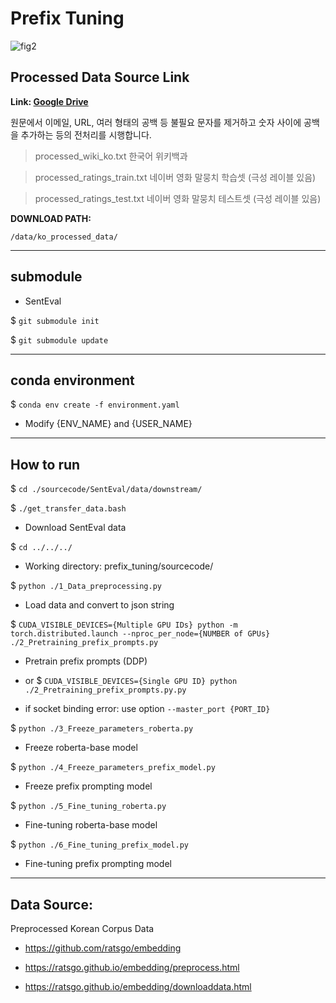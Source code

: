 # **Prefix Tuning**

![fig2](https://user-images.githubusercontent.com/62884475/167860566-8f8d8c77-c57a-4044-8d1f-be121c1904ad.png)

## **Processed Data Source Link**

**Link: [Google Drive](https://drive.google.com/file/d/1kUecR7xO7bsHFmUI6AExtY5u2XXlObOG/view)**

원문에서 이메일, URL, 여러 형태의 공백 등 불필요 문자를 제거하고 숫자 사이에 공백을 추가하는 등의 전처리를 시행합니다.

>processed_wiki_ko.txt			한국어 위키백과

>processed_ratings_train.txt	네이버 영화 말뭉치 학습셋 (극성 레이블 있음)

>processed_ratings_test.txt		네이버 영화 말뭉치 테스트셋 (극성 레이블 있음)


**DOWNLOAD PATH:**

	/data/ko_processed_data/

---

## **submodule**

- SentEval

$ ```git submodule init```

$ ```git submodule update```


---

## **conda environment**

$ ```conda env create -f environment.yaml```

- Modify {ENV_NAME} and {USER_NAME}

---

## **How to run**

$ ```cd ./sourcecode/SentEval/data/downstream/```

$ ```./get_transfer_data.bash```

- Download SentEval data

$ ```cd ../../../```

- Working directory: prefix_tuning/sourcecode/

$ ```python ./1_Data_preprocessing.py```

- Load data and convert to json string

$ ```CUDA_VISIBLE_DEVICES={Multiple GPU IDs} python -m torch.distributed.launch --nproc_per_node={NUMBER of GPUs} ./2_Pretraining_prefix_prompts.py``` 

- Pretrain prefix prompts (DDP)

- or $ ```CUDA_VISIBLE_DEVICES={Single GPU ID} python ./2_Pretraining_prefix_prompts.py.py```

- if socket binding error: use option ```--master_port {PORT_ID}```

$ ```python ./3_Freeze_parameters_roberta.py```

- Freeze roberta-base model

$ ```python ./4_Freeze_parameters_prefix_model.py```

- Freeze prefix prompting model

$ ```python ./5_Fine_tuning_roberta.py```

- Fine-tuning roberta-base model

$ ```python ./6_Fine_tuning_prefix_model.py```

- Fine-tuning prefix prompting model

---

## **Data Source:**

Preprocessed Korean Corpus Data

* https://github.com/ratsgo/embedding

* https://ratsgo.github.io/embedding/preprocess.html

* https://ratsgo.github.io/embedding/downloaddata.html
